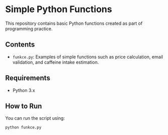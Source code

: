# Simple Python Functions

This repository contains basic Python functions created as part of programming practice.

## Contents

- `funkce.py`: Examples of simple functions such as price calculation, email validation, and caffeine intake estimation.

## Requirements

- Python 3.x

## How to Run

You can run the script using:

```bash
python funkce.py
